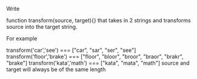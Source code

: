 Write

function transform(source, target){}
that takes in 2 strings and transforms source into the target string.

For example

transform('car','see') === ["car", "sar", "ser", "see"]
transform('floor','brake') === ["floor", "bloor", "broor", "braor", "brakr", "brake"]
transform('kata','math') === ["kata", "mata", "math"]
source and target will always be of the same length